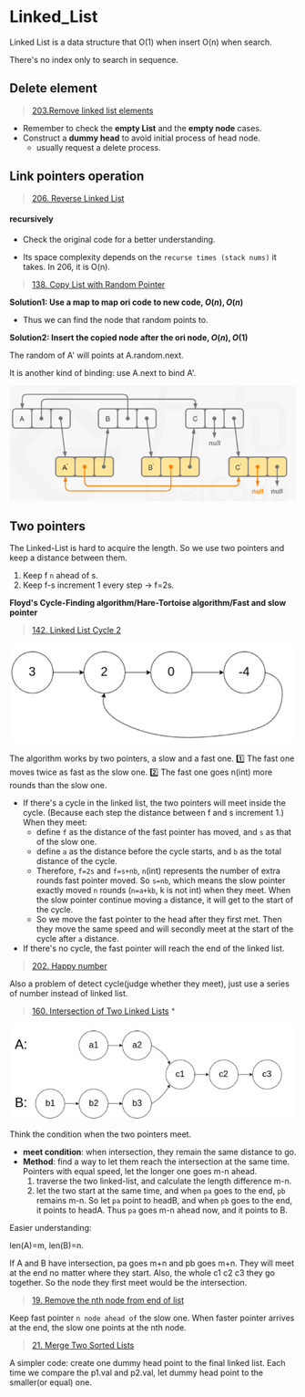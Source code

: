 # Linked_List

Linked List is a data structure that O(1) when insert O(n) when search.

There's no index only to search in sequence.



## Delete element

> [203.Remove linked list elements](https://leetcode.com/problems/remove-linked-list-elements/)

- Remember to check the **empty List** and the **empty node** cases.
- Construct a **dummy head** to avoid initial process of head node.
  - usually request a delete process.

## Link pointers operation

> [206. Reverse Linked List](https://leetcode.com/problems/reverse-linked-list/description/)

#### recursively

- Check the original code for a better understanding.

- Its space complexity depends on the `recurse times (stack nums)` it takes. In 206, it is O(n).

> [138. Copy List with Random Pointer](https://leetcode.com/problems/copy-list-with-random-pointer/)

**Solution1: Use a map to map ori code to new code, $O(n),O(n)$**

- Thus we can find the node that random points to.

**Solution2: Insert the copied node after the ori node, $O(n), O(1)$**

The random of A' will points at A.random.next.

It is another kind of binding: use A.next to bind A'.

![](../figures/138.png)



## Two pointers

The Linked-List is hard to acquire the length. So we use two pointers and keep a distance between them.

1. Keep f `n` ahead of s.
2. Keep f-s increment 1 every step -> f=2s.

**Floyd's Cycle-Finding algorithm/Hare-Tortoise algorithm/Fast and slow pointer**

> [142. Linked List Cycle 2](https://leetcode.com/problems/linked-list-cycle-ii/description/)

![](../figures/142.png)



The algorithm works by two pointers, a slow and a fast one. :one: The fast one moves twice as fast as the slow one. :two: The fast one goes n(int) more rounds than the slow one.

- If there's a cycle in the linked list, the two pointers will meet inside the cycle. (Because each step the distance between f and s increment 1.) When they meet:
  - define `f` as the distance of the fast pointer has moved, and `s` as that of the slow one.
  - define `a` as the distance before the cycle starts, and `b` as the total distance of the cycle.
  - Therefore, `f=2s` and `f=s+nb`, `n`(int) represents the number of extra rounds fast pointer moved. So `s=nb`, which means the slow pointer exactly moved `n` rounds (`n=a+kb`, k is not int) when they meet. When the slow pointer continue moving `a` distance, it will get to the start of the cycle.
  - So we move the fast pointer to the head after they first met. Then they move the same speed and will secondly meet at the start of the cycle after `a` distance.
- If there's no cycle, the fast pointer will reach the end of the linked list.

> [202. Happy number](https://leetcode.cn/problems/happy-number/description/)

Also a problem of detect cycle(judge whether they meet), just use a series of number instead of linked list.

> [160. Intersection of Two Linked Lists](https://leetcode.com/problems/intersection-of-two-linked-lists/) *

![](../figures/160.png)



Think the condition when the two pointers meet.

- **meet condition**: when intersection, they remain the same distance to go.
- **Method**: find a way to let them reach the intersection at the same time. Pointers with equal speed, let the longer one goes m-n ahead.
  	1. traverse the two linked-list, and calculate the length difference m-n.
   	2. let the two start at the same time, and when `pa` goes to the end, `pb` remains m-n. So let `pa` point to headB, and when `pb` goes to the end, it points to headA. Thus `pa` goes m-n ahead now, and it points to B.

Easier understanding:

len(A)=m, len(B)=n.

If A and B have intersection, pa goes m+n and pb goes m+n. They will meet at the end no matter where they start. Also, the whole c1 c2 c3 they go together. So the node they first meet would be the intersection.

> [19. Remove the nth node from end of list](https://leetcode.com/problems/remove-nth-node-from-end-of-list/)

Keep fast pointer `n node ahead of` the slow one. When faster pointer arrives at the end, the slow one points at the nth node.

> [21. Merge Two Sorted Lists](https://leetcode.com/problems/merge-two-sorted-lists/)

A simpler code: create one dummy head point to the final linked list. Each time we compare the p1.val and p2.val, let dummy head point to the smaller(or equal) one.